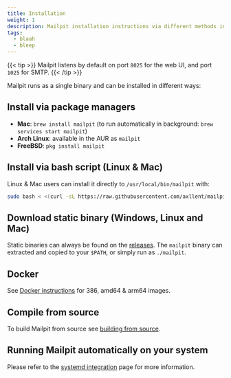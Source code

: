 ```yaml
---
title: Installation
weight: 1
description: Mailpit installation instructions via different methods including Brew and Docker
tags:
  - blaah
  - bleep
---
```

{{< tip >}}
Mailpit listens by default on port `8025` for the web UI, and port `1025` for SMTP.
{{< /tip >}}

Mailpit runs as a single binary and can be installed in different ways:


## Install via package managers

- **Mac**: `brew install mailpit` (to run automatically in background: `brew services start mailpit`)
- **Arch Linux**: available in the AUR as `mailpit`
- **FreeBSD**: `pkg install mailpit`


## Install via bash script (Linux & Mac)

Linux & Mac users can install it directly to `/usr/local/bin/mailpit` with:

```bash
sudo bash < <(curl -sL https://raw.githubusercontent.com/axllent/mailpit/develop/install.sh)
```


## Download static binary (Windows, Linux and Mac)

Static binaries can always be found on the [releases](https://github.com/axllent/mailpit/releases/latest). The `mailpit` binary can extracted and copied to your `$PATH`, or simply run as `./mailpit`.


## Docker

See [Docker instructions](./docker/) for 386, amd64 & arm64 images.


## Compile from source

To build Mailpit from source see [building from source](./source/).


## Running Mailpit automatically on your system

Please refer to the [systemd integration](./systemd-integration/) page for more information.
